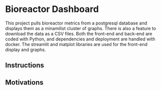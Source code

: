 # Bioreactor Dashboard
This project pulls bioreactor metrics from a postgresql database and displays them as a minamilist cluster of graphs. There is also a feature to download the data as a CSV files. Both the front-end and back-end are coded with Python, and dependencies and deployment are handled with docker. The streamlit and matplot libraries are used for the front-end display and graphs. 

## Instructions 

## Motivations
